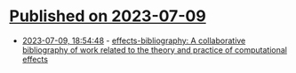 # [Published on 2023-07-09](index.md)

* [2023-07-09, 18:54:48](https://lobste.rs/s/6xz2w7/effects_bibliography_collaborative) - [effects-bibliography: A collaborative bibliography of work related to the theory and practice of computational effects](https://github.com/yallop/effects-bibliography)

